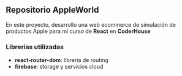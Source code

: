 ## Repositorio AppleWorld

En este proyecto, desarrollo una web ecommerce de simulación de productos Apple para mi curso de **React** en **CoderHouse**

### Librerías utilizadas

- **react-router-dom**: librería de routing
- **firebase**: storage y servicios cloud

